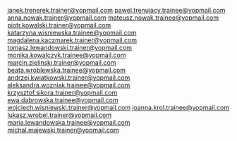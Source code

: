 janek.trenerek.trainer@yopmail.com
pawel.trenujacy.trainee@yopmail.com
anna.nowak.trainer@yopmail.com
mateusz.nowak.trainee@yopmail.com
piotr.kowalski.trainer@yopmail.com
katarzyna.wisniewska.trainee@yopmail.com
magdalena.kaczmarek.trainer@yopmail.com
tomasz.lewandowski.trainer@yopmail.com
monika.kowalczyk.trainee@yopmail.com
marcin.zielinski.trainer@yopmail.com
beata.wroblewska.trainee@yopmail.com
andrzej.kwiatkowski.trainer@yopmail.com
aleksandra.wozniak.trainee@yopmail.com
krzysztof.sikora.trainer@yopmail.com
ewa.dabrowska.trainee@yopmail.com
wojciech.wisniewski.trainer@yopmail.com
joanna.krol.trainee@yopmail.com
lukasz.wrobel.trainer@yopmail.com
maria.lewandowska.trainee@yopmail.com
michal.majewski.trainer@yopmail.com